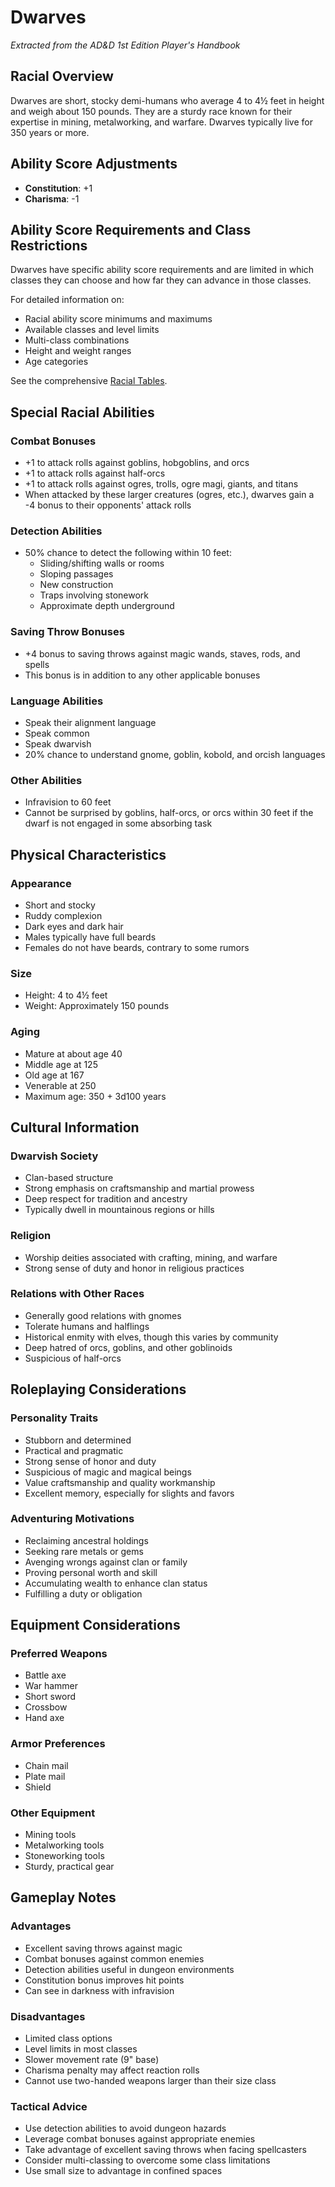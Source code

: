 # Dwarves

*Extracted from the AD&D 1st Edition Player's Handbook*

## Racial Overview

Dwarves are short, stocky demi-humans who average 4 to 4½ feet in height and weigh about 150 pounds. They are a sturdy race known for their expertise in mining, metalworking, and warfare. Dwarves typically live for 350 years or more.

## Ability Score Adjustments

- **Constitution**: +1
- **Charisma**: -1

## Ability Score Requirements and Class Restrictions

Dwarves have specific ability score requirements and are limited in which classes they can choose and how far they can advance in those classes.

For detailed information on:
- Racial ability score minimums and maximums
- Available classes and level limits
- Multi-class combinations
- Height and weight ranges
- Age categories

See the comprehensive [Racial Tables](../Tables/Racial_Tables.md).

## Special Racial Abilities

### Combat Bonuses
- +1 to attack rolls against goblins, hobgoblins, and orcs
- +1 to attack rolls against half-orcs
- +1 to attack rolls against ogres, trolls, ogre magi, giants, and titans
- When attacked by these larger creatures (ogres, etc.), dwarves gain a -4 bonus to their opponents' attack rolls

### Detection Abilities
- 50% chance to detect the following within 10 feet:
  - Sliding/shifting walls or rooms
  - Sloping passages
  - New construction
  - Traps involving stonework
  - Approximate depth underground

### Saving Throw Bonuses
- +4 bonus to saving throws against magic wands, staves, rods, and spells
- This bonus is in addition to any other applicable bonuses

### Language Abilities
- Speak their alignment language
- Speak common
- Speak dwarvish
- 20% chance to understand gnome, goblin, kobold, and orcish languages

### Other Abilities
- Infravision to 60 feet
- Cannot be surprised by goblins, half-orcs, or orcs within 30 feet if the dwarf is not engaged in some absorbing task

## Physical Characteristics

### Appearance
- Short and stocky
- Ruddy complexion
- Dark eyes and dark hair
- Males typically have full beards
- Females do not have beards, contrary to some rumors

### Size
- Height: 4 to 4½ feet
- Weight: Approximately 150 pounds

### Aging
- Mature at about age 40
- Middle age at 125
- Old age at 167
- Venerable at 250
- Maximum age: 350 + 3d100 years

## Cultural Information

### Dwarvish Society
- Clan-based structure
- Strong emphasis on craftsmanship and martial prowess
- Deep respect for tradition and ancestry
- Typically dwell in mountainous regions or hills

### Religion
- Worship deities associated with crafting, mining, and warfare
- Strong sense of duty and honor in religious practices

### Relations with Other Races
- Generally good relations with gnomes
- Tolerate humans and halflings
- Historical enmity with elves, though this varies by community
- Deep hatred of orcs, goblins, and other goblinoids
- Suspicious of half-orcs

## Roleplaying Considerations

### Personality Traits
- Stubborn and determined
- Practical and pragmatic
- Strong sense of honor and duty
- Suspicious of magic and magical beings
- Value craftsmanship and quality workmanship
- Excellent memory, especially for slights and favors

### Adventuring Motivations
- Reclaiming ancestral holdings
- Seeking rare metals or gems
- Avenging wrongs against clan or family
- Proving personal worth and skill
- Accumulating wealth to enhance clan status
- Fulfilling a duty or obligation

## Equipment Considerations

### Preferred Weapons
- Battle axe
- War hammer
- Short sword
- Crossbow
- Hand axe

### Armor Preferences
- Chain mail
- Plate mail
- Shield

### Other Equipment
- Mining tools
- Metalworking tools
- Stoneworking tools
- Sturdy, practical gear

## Gameplay Notes

### Advantages
- Excellent saving throws against magic
- Combat bonuses against common enemies
- Detection abilities useful in dungeon environments
- Constitution bonus improves hit points
- Can see in darkness with infravision

### Disadvantages
- Limited class options
- Level limits in most classes
- Slower movement rate (9" base)
- Charisma penalty may affect reaction rolls
- Cannot use two-handed weapons larger than their size class

### Tactical Advice
- Use detection abilities to avoid dungeon hazards
- Leverage combat bonuses against appropriate enemies
- Take advantage of excellent saving throws when facing spellcasters
- Consider multi-classing to overcome some class limitations
- Use small size to advantage in confined spaces
